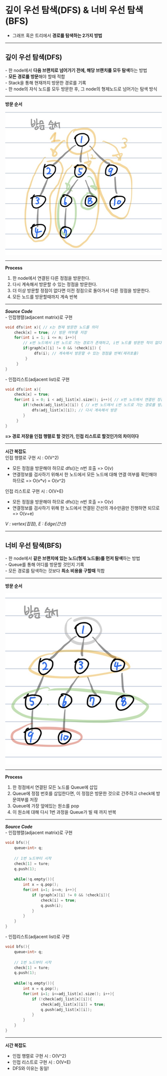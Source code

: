 # 깊이 우선 탐색(DFS) & 너비 우선 탐색(BFS)

-   그래프 혹은 트리에서 **경로를 탐색하는 2가지 방법**

---

## **깊이 우선 탐색(DFS)**

\- 한 node에서 **다음 브랜치로 넘어가기 전에, 해당 브랜치를 모두 탐색**하는 방법  
\- **모든 경로를 방문**해야 할때 적합  
\- Stack을 통해 현재까지 방문한 경로를 기록  
\- 한 node의 자식 노드를 모두 방문한 후, 그 node의 형제노드로 넘어가는 탐색 방식

---

**방문 순서**

![DFS](./images/DFS.jpg)

---

**Process**

1.  한 node에서 연결된 다른 정점을 방문한다.
2.  다시 계속해서 방문할 수 있는 정점을 방문한다.
3.  더 이상 방문할 정점이 없다면 이전 정점으로 돌아가서 다른 정점을 방문한다.
4.  모든 노드를 방문할때까지 계속 반복

---

**_Source Code_**  
\- 인접행렬(adjacent matrix)로 구현

```c
void dfs(int x){ // x는 현재 방문한 노드를 의미 
    check[x] = true; // 방문 여부를 저장 
    for(int i = 1; i <= n; i++){ 
        // x번 노드에서 i번 노드로 가는 경로가 존재하고, i번 노드를 방문한 적이 없다면
        if(graph[x][i] != 0 && !check[i]) { 
             dfs(i); // 계속해서 방문할 수 있는 정점을 반복(재귀호출) 
         } 
     } 
}
```

\- 인접리스트(adjacent list)로 구현

```c
void dfs(int x){
    check[x] = true;
    for(int i = 0; i < adj_list[x].size(); i++){ // x번 노드에서 연결된 정점의 개수만큼
        if(!check(adj_list[x][i]) { // x번 노드에서 i번 노드로 가는 경로를 방문하지 않았다면
            dfs(adj_list[x][i]); // 다시 계속해서 방문
        }
     }
}
```

**\=> 경로 저장을 인접 행렬로 할 것인가, 인접 리스트로 할것인가의 차이이다**

---

**시간 복잡도**  
인접 행렬로 구현 시 : O(V^2)

-   모든 정점을 방문해야 하므로 dfs()는 n번 호출 => O(v)
-   연결정보를 검사하기 위해서 한 노드에서 모든 노드에 대해 연결 여부를 확인해야 하므로 => O(v\*v) = O(v^2)

인접 리스트로 구현 시 : O(V+E)

-   모든 정점을 방문해야 하므로 dfs()는 n번 호출 => O(v)
-   연결정보를 검사하기 위해 한 노드에서 연결된 간선의 개수만큼만 진행하면 되므로 => O(v+e)

_V : vertex(접점), E : Edge(간선)_

---

## **너비 우선 탐색(BFS)**

\- 한 node에서 **같은 브랜치에 있는 노드(형제 노드들)를 먼저 탐색**하는 방법  
\- Queue를 통해 어디를 방문할 것인지 기록  
\- 모든 경로를 탐색하는 것보다 **최소 비용을 구할때** 적합

---

**방문 순서**

![BFS](./images/BFS.jpg)

---

**Process**

1.  한 정점에서 연결된 모든 노드를 Queue에 삽입
2.  Queue에 정점 번호를 삽입한다면, 이 정점은 방문한 것으로 간주하고 check에 방문여부를 저장
3.  Queue에 가장 앞에있는 원소를 pop
4.  이 원소에 대해 다시 1번 과정을 Queue가 빌 때 까지 반복

---

**_Source Code_**  
\- 인접행렬(adjacent matrix)로 구현

```c
void bfs(){
	queue<int> q;
    
    // 1번 노드부터 시작
    check[1] = ture;
    q.push(1);
    
    while(!q.empty()){
    	int x = q.pop();
        for(int i=1; i<=n; i++){
        	if (graph[x][i] != 0 && !check[i]){
            	check[i] = true;
                q.push(i);
            }
        }
    }
}
```

\- 인접리스트(adjacent list)로 구현

```c
void bfs(){
	queue<int> q;
    
    // 1번 노드부터 시작
    check[1] = ture;
    q.push(1);
    
    while(!q.empty()){
    	int x = q.pop();
        for(int i=1; i<=adj_list[x].size(); i++){
        	if (!check[adj_list[x][i]){
            	check[adj_list[x][i]] = true;
                q.push(adj_list[x][i]);
            }
        }
    }
}
```

---

**시간 복잡도**

-   인접 행렬로 구현 시 : O(V^2)
-   인접 리스트로 구현 시 : O(V+E)
-   DFS와 이유는 동일!
